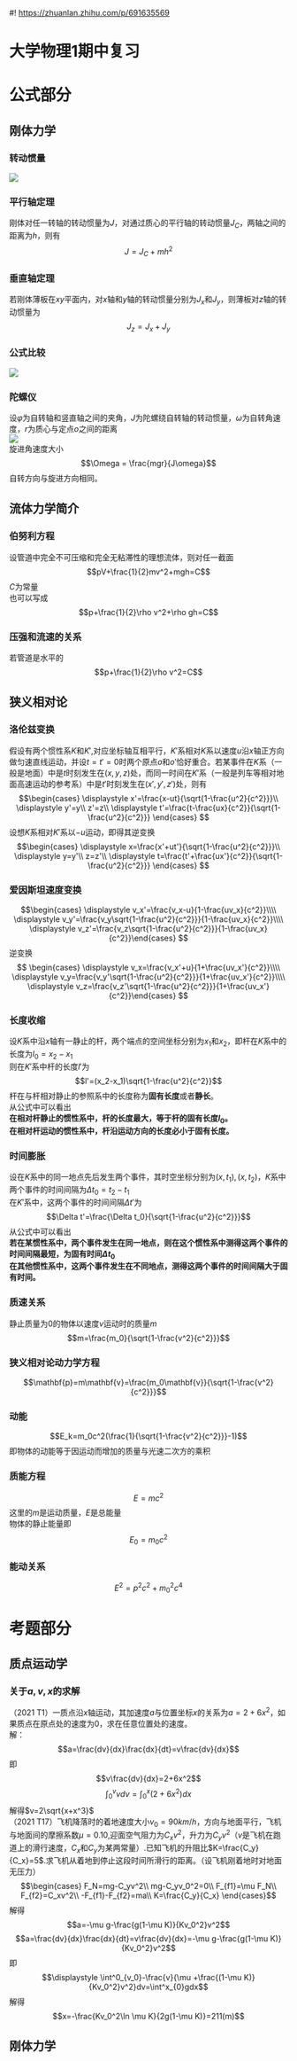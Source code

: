 #! https://zhuanlan.zhihu.com/p/691635569
# 大学物理1期中复习
# 公式部分
## 刚体力学
### 转动惯量
![](./moi.jpg)
### 平行轴定理
刚体对任一转轴的转动惯量为$J$，对通过质心的平行轴的转动惯量$J_C$，两轴之间的距离为$h$，则有
$$J=J_C+mh^2$$
### 垂直轴定理
若刚体薄板在$xy$平面内，对$x$轴和$y$轴的转动惯量分别为$J_x$和$J_y$，则薄板对$z$轴的转动惯量为
$$J_z=J_x+J_y$$
### 公式比较
![](./formula.jpg)
### 陀螺仪
设$\varphi$为自转轴和竖直轴之间的夹角，$J$为陀螺绕自转轴的转动惯量，$\omega$为自转角速度，$r$为质心与定点$o$之间的距离  
![](./gyroscope.jpg)  
旋进角速度大小
$$\Omega = \frac{mgr}{J\omega}$$
自转方向与旋进方向相同。
## 流体力学简介
### 伯努利方程
设管道中完全不可压缩和完全无粘滞性的理想流体，则对任一截面
$$pV+\frac{1}{2}mv^2+mgh=C$$
$C$为常量  
也可以写成
$$p+\frac{1}{2}\rho v^2+\rho gh=C$$
### 压强和流速的关系
若管道是水平的
$$p+\frac{1}{2}\rho v^2=C$$
## 狭义相对论
### 洛伦兹变换
假设有两个惯性系$K$和$K'$,对应坐标轴互相平行，$K'$系相对$K$系以速度$u$沿$x$轴正方向做匀速直线运动，并设$t=t'=0$时两个原点$o$和$o'$恰好重合。若某事件在$K$系（一般是地面）中是$t$时刻发生在$(x,y,z)$处，而同一时间在$K'$系（一般是列车等相对地面高速运动的参考系）中是$t'$时刻发生在$(x',y',z')$处，则有
$$\begin{cases}
\displaystyle x'=\frac{x-ut}{\sqrt{1-\frac{u^2}{c^2}}}\\
\displaystyle y'=y\\
z'=z\\
\displaystyle t'=\frac{t-\frac{ux}{c^2}}{\sqrt{1-\frac{u^2}{c^2}}}
\end{cases}
$$
设想$K$系相对$K'$系以$-u$运动，即得其逆变换
$$\begin{cases}
\displaystyle x=\frac{x'+ut'}{\sqrt{1-\frac{u^2}{c^2}}}\\
\displaystyle y=y'\\
z=z'\\
\displaystyle t=\frac{t'+\frac{ux'}{c^2}}{\sqrt{1-\frac{u^2}{c^2}}}
\end{cases}
$$
### 爱因斯坦速度变换
$$\begin{cases}
\displaystyle v_x'=\frac{v_x-u}{1-\frac{uv_x}{c^2}}\\\\
\displaystyle v_y'=\frac{v_y\sqrt{1-\frac{u^2}{c^2}}}{1-\frac{uv_x}{c^2}}\\\\
\displaystyle v_z'=\frac{v_z\sqrt{1-\frac{u^2}{c^2}}}{1-\frac{uv_x}{c^2}}\end{cases}
$$
逆变换
$$
\begin{cases}
\displaystyle v_x=\frac{v_x'+u}{1+\frac{uv_x'}{c^2}}\\\\
\displaystyle v_y=\frac{v_y'\sqrt{1-\frac{u^2}{c^2}}}{1+\frac{uv_x'}{c^2}}\\\\
\displaystyle v_z=\frac{v_z'\sqrt{1-\frac{u^2}{c^2}}}{1+\frac{uv_x'}{c^2}}\end{cases}
$$
### 长度收缩
设$K$系中沿$x$轴有一静止的杆，两个端点的空间坐标分别为$x_1$和$x_2$，即杆在$K$系中的长度为$l_0=x_2-x_1$  
则在$K'$系中杆的长度$l'$为
$$l'=(x_2-x_1)\sqrt{1-\frac{u^2}{c^2}}$$
杆在与杆相对静止的参照系中的长度称为**固有长度**或者**静长**。  
从公式中可以看出  
**在相对杆静止的惯性系中，杆的长度最大，等于杆的固有长度$l_0$。  
在相对杆运动的惯性系中，杆沿运动方向的长度必小于固有长度。**
### 时间膨胀
设在$K$系中的同一地点先后发生两个事件，其时空坐标分别为$(x,t_1),(x,t_2)$，$K$系中两个事件的时间间隔为$\Delta t_0=t_2-t_1$  
在$K'$系中，这两个事件的时间间隔$\Delta t'$为
$$\Delta t'=\frac{\Delta t_0}{\sqrt{1-\frac{u^2}{c^2}}}$$
从公式中可以看出  
**若在某惯性系中，两个事件发生在同一地点，则在这个惯性系中测得这两个事件的时间间隔最短，为固有时间$\Delta t_0$  
在其他惯性系中，这两个事件发生在不同地点，测得这两个事件的时间间隔大于固有时间。**
### 质速关系
静止质量为$0$的物体以速度$v$运动时的质量$m$
$$m=\frac{m_0}{\sqrt{1-\frac{v^2}{c^2}}}$$
### 狭义相对论动力学方程
$$\mathbf{p}=m\mathbf{v}=\frac{m_0\mathbf{v}}{\sqrt{1-\frac{v^2}{c^2}}}$$
### 动能
$$E_k=m_0c^2(\frac{1}{\sqrt{1-\frac{v^2}{c^2}}}-1)$$
即物体的动能等于因运动而增加的质量与光速二次方的乘积
### 质能方程
$$E=mc^2$$
这里的$m$是运动质量，$E$是总能量  
物体的静止能量即
$$E_0=m_0c^2$$
### 能动关系
$$E^2=p^2c^2+m_0^2c^4$$

# 考题部分
## 质点运动学
### 关于$a,v,x$的求解
（2021 T1）一质点沿$x$轴运动，其加速度$a$与位置坐标$x$的关系为$a=2+6x^2$，如果质点在原点处的速度为$0$，求在任意位置处的速度。  
解： 
$$a=\frac{dv}{dx}\frac{dx}{dt}=v\frac{dv}{dx}$$
即
$$v\frac{dv}{dx}=2+6x^2$$
$$\displaystyle \int^v_0vdv=\int^x_0(2+6x^2)dx$$
解得$v=2\sqrt{x+x^3}$  
（2021 T17）飞机降落时的着地速度大小$v_0=90km/h$，方向与地面平行，飞机与地面间的摩擦系数$\mu=0.10$,迎面空气阻力为$C_xv^2$，升力为$C_yv^2$（$v$是飞机在跑道上的滑行速度，$C_x$和$C_y$为某两常量）.已知飞机的升阻比$K=\frac{C_y}{C_x}=5$.求飞机从着地到停止这段时间所滑行的距离。（设飞机刚着地时对地面无压力）
$$\begin{cases}
F_N=mg-C_yv^2\\
mg-C_yv_0^2=0\\
F_{f1}=\mu F_N\\
F_{f2}=C_xv^2\\
-F_{f1}-F_{f2}=ma\\
K=\frac{C_y}{C_x}
\end{cases}$$
解得
$$a=-\mu g-\frac{g(1-\mu K)}{Kv_0^2}v^2$$
$$a=\frac{dv}{dx}\frac{dx}{dt}=v\frac{dv}{dx}=-\mu g-\frac{g(1-\mu K)}{Kv_0^2}v^2$$
即
$$\displaystyle \int^0_{v_0}-\frac{v}{\mu +\frac{(1-\mu K)}{Kv_0^2}v^2}dv=\int^x_{0}gdx$$
解得
$$x=-\frac{Kv_0^2\ln \mu K}{2g(1-\mu K)}=211(m)$$
## 刚体力学


